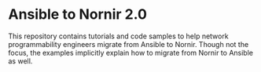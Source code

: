 # Ansible to Nornir 2.0
This repository contains tutorials and code samples to help network
programmability engineers migrate from Ansible to Nornir. Though
not the focus, the examples implicitly explain how to migrate
from Nornir to Ansible as well.
